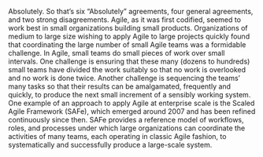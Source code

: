 Absolutely. So that’s six “Absolutely” agreements, four general agreements, and two strong disagreements. Agile, as it was first codified, seemed to work best in small organizations building small products. Organizations of medium to large size wishing to apply Agile to large projects quickly found that coordinating the large number of small Agile teams was a formidable challenge. In Agile, small teams do small pieces of work over small intervals. One challenge is ensuring that these many (dozens to hundreds) small teams have divided the work suitably so that no work is overlooked and no work is done twice. Another challenge is sequencing the teams’ many tasks so that their results can be amalgamated, frequently and quickly, to produce the next small increment of a sensibly working system. One example of an approach to apply Agile at enterprise scale is the Scaled Agile Framework (SAFe), which emerged around 2007 and has been refined continuously since then. SAFe provides a reference model of workflows, roles, and processes under which large organizations can coordinate the activities of many teams, each operating in classic Agile fashion, to systematically and successfully produce a large-scale system.